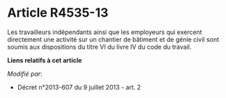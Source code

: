 # Article R4535-13

Les travailleurs indépendants ainsi que les employeurs qui exercent directement une activité sur un chantier de bâtiment et
de génie civil sont soumis aux dispositions du titre VI du livre IV du code du travail.

**Liens relatifs à cet article**

_Modifié par_:

  - Décret n°2013-607 du 9 juillet 2013 - art. 2
